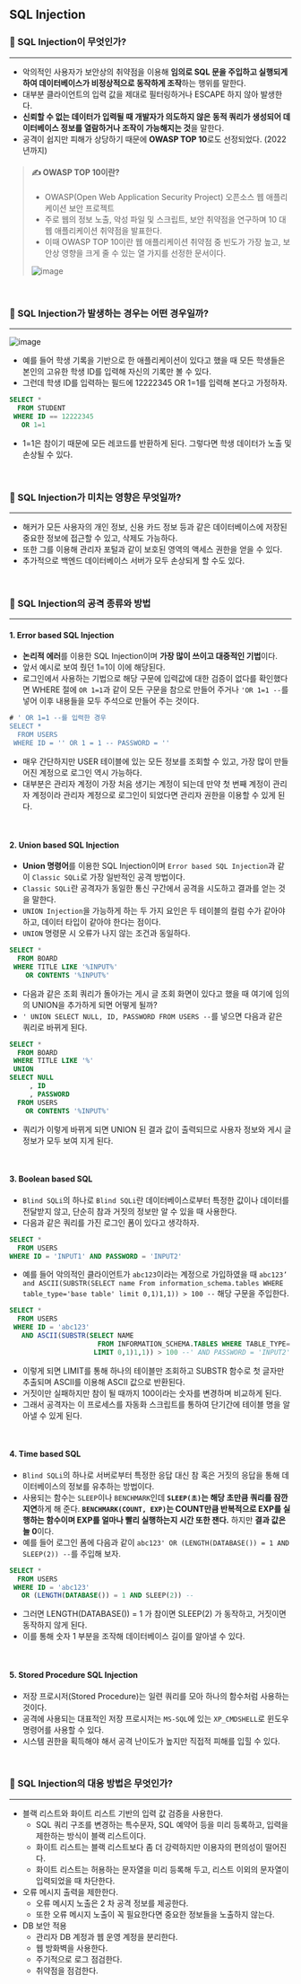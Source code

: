 ## SQL Injection
### 📌 SQL Injection이 무엇인가? 
---
- 악의적인 사용자가 보안상의 취약점을 이용해 **임의로 SQL 문을 주입하고 실행되게 하여 데이터베이스가 비정상적으로 동작하게 조작**하는 행위를 말한다. 
- 대부분 클라이언트의 입력 값을 제대로 필터링하거나 ESCAPE 하지 않아 발생한다.
-  **신뢰할 수 없는 데이터가 입력될 때 개발자가 의도하지 않은 동적 쿼리가 생성되어 데이터베이스 정보를 열람하거나 조작이 가능해지는 것**을 말한다.
-  공격이 쉽지만 피해가 상당하기 때문에 **OWASP TOP 10**로도 선정되었다. (2022 년까지)

> #### ✍ OWASP TOP 10이란?
> - OWASP(Open Web Application Security Project) 오픈소스 웹 애플리케이션 보안 프로젝트
> - 주로 웹의 정보 노출, 악성 파일 및 스크립트, 보안 취약점을 연구하며 10 대 웹 애플리케이션 취약점을 발표한다.
> - 이때 OWASP TOP 10이란 웹 애플리케이션 취약점 중 빈도가 가장 높고, 보안상 영향을 크게 줄 수 있는 열 가지를 선정한 문서이다.
> 
> ![image](https://github.com/amazinguss/cs_study/assets/39427152/e3a1f8bd-7c67-4033-aefe-9d1b9c0196d0)

<br>

### 📌 SQL Injection가 발생하는 경우는 어떤 경우일까?
---
![image](https://github.com/amazinguss/cs_study/assets/39427152/218c6314-7aa7-44d9-97dc-03161eb96b9f)
- 예를 들어 학생 기록을 기반으로 한 애플리케이션이 있다고 했을 때 모든 학생들은 본인의 고유한 학생 ID를 입력해 자신의 기록만 볼 수 있다.
- 그런데 학생 ID를 입력하는 필드에 12222345 OR 1=1를 입력해 본다고 가정하자. 
```sql
SELECT *
  FROM STUDENT 
 WHERE ID == 12222345 
   OR 1=1
```
- 1=1은 참이기 때문에 모든 레코드를 반환하게 된다. 그렇다면 학생 데이터가 노출 및 손상될 수 있다.

<br>

### 📌 SQL Injection가 미치는 영향은 무엇일까?
---
- 해커가 모든 사용자의 개인 정보, 신용 카드 정보 등과 같은 데이터베이스에 저장된 중요한 정보에 접근할 수 있고, 삭제도 가능하다.
- 또한 그를 이용해 관리자 포털과 같이 보호된 영역의 액세스 권한을 얻을 수 있다.
- 추가적으로 백엔드 데이터베이스 서버가 모두 손상되게 할 수도 있다.


<br>

### 📌 SQL Injection의 공격 종류와 방법
---
#### 1. Error based SQL Injection
- **논리적 에러**를 이용한 SQL Injection이며 **가장 많이 쓰이고 대중적인 기법**이다.
- 앞서 예시로 보여 줬던 1=1이 이에 해당된다.
- 로그인에서 사용하는 기법으로 해당 구문에 입력값에 대한 검증이 없다를 확인했다면 WHERE 절에 `OR 1=1`과 같이 모든 구문을 참으로 만들어 주거나 `'OR 1=1 --`를 넣어 이후 내용들을 모두 주석으로 만들어 주는 것이다.
```sql
# ' OR 1=1 --를 입력한 경우
SELECT *
  FROM USERS
 WHERE ID = '' OR 1 = 1 -- PASSWORD = ''
```
- 매우 간단하지만 USER 테이블에 있는 모든 정보를 조회할 수 있고, 가장 많이 만들어진 계정으로 로그인 역시 가능하다.
- 대부분은 관리자 계정이 가장 처음 생기는 계정이 되는데 만약 첫 번째 계정이 관리자 계정이라 관리자 계정으로 로그인이 되었다면 관리자 권한을 이용할 수 있게 된다.

<br>

#### 2. Union based SQL Injection
- **Union 명령어**를 이용한 SQL Injection이며 `Error based SQL Injection`과 같이 `Classic SQLi`로 가장 일반적인 공격 방법이다.
- `Classic SQLi`란 공격자가 동일한 통신 구간에서 공격을 시도하고 결과를 얻는 것을 말한다.
- `UNION Injection`을 가능하게 하는 두 가지 요인은 두 테이블의 컬럼 수가 같아야 하고, 데이터 타입이 같아야 한다는 점이다.
- `UNION` 명령문 시 오류가 나지 않는 조건과 동일하다.
```sql
SELECT * 
  FROM BOARD
 WHERE TITLE LIKE '%INPUT%'
    OR CONTENTS '%INPUT%' 
```
- 다음과 같은 조회 쿼리가 돌아가는 게시 글 조회 화면이 있다고 했을 때 여기에 임의의 UNION을 추가하게 되면 어떻게 될까?
- `' UNION SELECT NULL, ID, PASSWORD FROM USERS --`를 넣으면 다음과 같은 쿼리로 바뀌게 된다.
```sql
SELECT * 
  FROM BOARD
 WHERE TITLE LIKE '%'
 UNION
SELECT NULL
     , ID
     , PASSWORD 
  FROM USERS
    OR CONTENTS '%INPUT%' 
```
- 쿼리가 이렇게 바뀌게 되면 UNION 된 결과 값이 출력되므로 사용자 정보와 게시 글 정보가 모두 보여 지게 된다.

<br>

#### 3. Boolean based SQL
- `Blind SQLi`의 하나로 `Blind SQLi`란 데이터베이스로부터 특정한 값이나 데이터를 전달받지 않고, 단순히 참과 거짓의 정보만 알 수 있을 때 사용한다.
- 다음과 같은 쿼리를 가진 로그인 폼이 있다고 생각하자.
```sql
SELECT * 
  FROM USERS 
WHERE ID = 'INPUT1' AND PASSWORD = 'INPUT2'
```
- 예를 들어 악의적인 클라이언트가 `abc123`이라는 계정으로 가입하였을 때 `abc123’ and ASCII(SUBSTR(SELECT name From information_schema.tables WHERE table_type='base table' limit 0,1)1,1)) > 100 --` 해당 구문을 주입한다.
```sql
SELECT *
  FROM USERS
 WHERE ID = 'abc123' 
   AND ASCII(SUBSTR(SELECT NAME 
                      FROM INFORMATION_SCHEMA.TABLES WHERE TABLE_TYPE='base table' 
                     LIMIT 0,1)1,1)) > 100 --' AND PASSWORD = 'INPUT2'
```
- 이렇게 되면 LIMIT를 통해 하나의 테이블만 조회하고 SUBSTR 함수로 첫 글자만 추출되며 ASCII를 이용해 ASCII 값으로 반환된다.
- 거짓이만 실패하지만 참이 될 때까지 100이라는 숫자를 변경하며 비교하게 된다.
- 그래서 공격자는 이 프로세스를 자동화 스크립트를 통하여 단기간에 테이블 명을 알아낼 수 있게 된다.

<br>

#### 4. Time based SQL
- `Blind SQLi`의 하나로 서버로부터 특정한 응답 대신 참 혹은 거짓의 응답을 통해 데이터베이스의 정보를 유추하는 방법이다.
- 사용되는 함수는 `SLEEP`이나 `BENCHMARK`인데 **`SLEEP(초)`는 해당 초만큼 쿼리를 잠깐 지연**하게 해 준다. **`BENCHMARK(COUNT, EXP)`는 COUNT만큼 반복적으로 EXP를 실행하는 함수이며 EXP를 얼마나 빨리 실행하는지 시간 또한 잰다.** 하지만 **결과 값은 늘 0**이다.
- 예를 들어 로그인 폼에 다음과 같이 `abc123' OR (LENGTH(DATABASE()) = 1 AND SLEEP(2)) --`를 주입해 보자.
```sql
SELECT *
  FROM USERS
 WHERE ID = 'abc123' 
   OR (LENGTH(DATABASE()) = 1 AND SLEEP(2)) --
```
- 그러면 LENGTH(DATABASE()) = 1 가 참이면 SLEEP(2) 가 동작하고, 거짓이면 동작하지 않게 된다.
- 이를 통해 숫자 1 부분을 조작해 데이터베이스 길이를 알아낼 수 있다.


<br>

#### 5. Stored Procedure SQL Injection
- 저장 프로시저(Stored Procedure)는 일련 쿼리를 모아 하나의 함수처럼 사용하는 것이다.
- 공격에 사용되는 대표적인 저장 프로시저는 `MS-SQL`에 있는 `XP_CMDSHELL`로 윈도우 명령어를 사용할 수 있다.
- 시스템 권한을 획득해야 해서 공격 난이도가 높지만 직접적 피해를 입힐 수 있다.



<br>

### 📌 SQL Injection의 대응 방법은 무엇인가?
---
- 블랙 리스트와 화이트 리스트 기반의 입력 값 검증을 사용한다.
  - SQL 쿼리 구조를 변경하는 특수문자, SQL 예약어 등을 미리 등록하고, 입력을 제한하는 방식이 블랙 리스트이다.
  - 화이트 리스트는 블랙 리스트보다 좀 더 강력하지만 이용자의 편의성이 떨어진다.
  - 화이트 리스트는 허용하는 문자열을 미리 등록해 두고, 리스트 이외의 문자열이 입력되었을 때 차단한다.
 -  오류 메시지 출력을 제한한다.
    - 오류 메시지 노출은 2 차 공격 정보를 제공한다.
    - 또한 오류 메시지 노출이 꼭 필요한다면 중요한 정보들을 노출하지 않는다.
 - DB 보안 적용 
    - 관리자 DB 계정과 웹 운영 계정을 분리한다.
    - 웹 방화벽을 사용한다.
    - 주기적으로 로그 점검한다.
    - 취약점을 점검한다.
